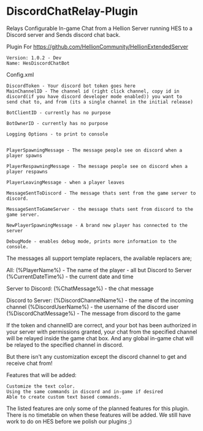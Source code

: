 # DiscordChatRelay-Plugin
Relays Configurable In-game Chat from a Hellion Server running HES to a Discord server and Sends discord chat back. 

Plugin For https://github.com/HellionCommunity/HellionExtendedServer

    Version: 1.0.2 - Dev
    Name: HesDiscordChatBot

Config.xml

    DiscordToken - Your discord bot token goes here
    MainChannelID - The channel id (right click channel, copy id in discord(if you have discord developer mode enabled)) you want to 
    send chat to, and from (its a single channel in the initial release)

    BotClientID - currently has no purpose

    BotOwnerID - currently has no purpose

    Logging Options - to print to console


    PlayerSpawningMessage - The message people see on discord when a player spawns

    PlayerRespawningMessage - The message people see on discord when a player respawns

    PlayerLeavingMessage - when a player leaves

    MessageSentToDiscord - The message thats sent from the game server to discord.

    MessageSentToGameServer - the message thats sent from discord to the game server.

    NewPlayerSpawningMessage - A brand new player has connected to the server
    
    DebugMode - enables debug mode, prints more information to the console.
  
The messages all support template replacers, the available replacers are;
  
All:
     (%PlayerName%) - The name of the player - all but Discord to Server
     (%CurrentDateTime%) - the current date and time
     
Server to Discord:
     (%ChatMessage%) - the chat message

Discord to Server:
     (%DiscordChannelName%) - the name of the incoming channel
     (%DiscordUserName%)    - the username of the discord user
     (%DiscordChatMessage%) - The message from discord to the game

  
If the token and channelID are correct, and your bot has been authorized in your server with permissions granted, your chat from the 
specified channel will be relayed inside the game chat box.  And any global in-game chat will be relayed to the specified channel in discord.


But there isn't any customization except the discord channel to get and receive chat from! 

Features that will be added:

    Customize the text color.
    Using the same commands in discord and in-game if desired
    Able to create custom text based commands.
   
The listed features are only some of the planned features for this plugin.  There is no timetable on when these features will be added.
We still have work to do on HES before we polish our plugins ;)


